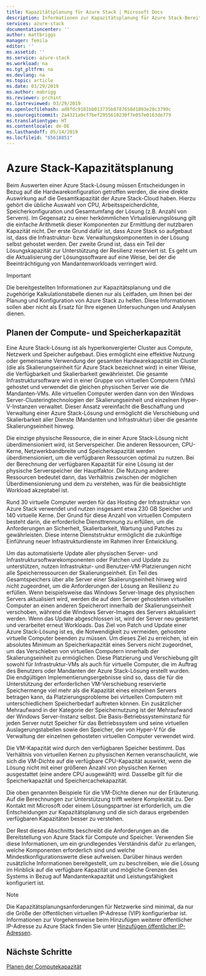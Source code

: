 ```yaml
---
title: Kapazitätsplanung für Azure Stack | Microsoft Docs
description: Informationen zur Kapazitätsplanung für Azure Stack-Bereitstellungen.
services: azure-stack
documentationcenter: ''
author: mattbriggs
manager: femila
editor: ''
ms.assetid: ''
ms.service: azure-stack
ms.workload: na
ms.tgt_pltfrm: na
ms.devlang: na
ms.topic: article
ms.date: 03/29/2019
ms.author: mabrigg
ms.reviewer: prchint
ms.lastreviewed: 03/29/2019
ms.openlocfilehash: ad8fdc9181bb013735b8787658d1893e28c3799c
ms.sourcegitcommit: 2a4321a9cf7bef2955610230f7e057e0163de779
ms.translationtype: HT
ms.contentlocale: de-DE
ms.lasthandoff: 05/14/2019
ms.locfileid: "65618851"
---
```

# <a name="azure-stack-capacity-planning"></a>Azure Stack-Kapazitätsplanung
Beim Auswerten einer Azure Stack-Lösung müssen Entscheidungen in Bezug auf die Hardwarekonfiguration getroffen werden, die eine direkte Auswirkung auf die Gesamtkapazität der Azure Stack-Cloud haben. Hierzu gehört die übliche Auswahl von CPU, Arbeitsspeicherdichte, Speicherkonfiguration und Gesamtumfang der Lösung (z.B. Anzahl von Servern). Im Gegensatz zu einer herkömmlichen Virtualisierungslösung gilt die einfache Arithmetik dieser Komponenten zur Ermittlung der nutzbaren Kapazität nicht. Der erste Grund dafür ist, dass Azure Stack so aufgebaut ist, dass die Infrastruktur- bzw. Verwaltungskomponenten in der Lösung selbst gehostet werden. Der zweite Grund ist, dass ein Teil der Lösungskapazität zur Unterstützung der Resilienz reserviert ist. Es geht um die Aktualisierung der Lösungssoftware auf eine Weise, bei der die Beeinträchtigung von Mandantenworkloads verringert wird.

> [!IMPORTANT]
> Die bereitgestellten Informationen zur Kapazitätsplanung und die zugehörige Kalkulationstabelle dienen nur als Leitfaden, um Ihnen bei der Planung und Konfiguration von Azure Stack zu helfen. Diese Informationen sollen aber nicht als Ersatz für Ihre eigenen Untersuchungen und Analysen dienen. 

## <a name="compute-and-storage-capacity-planning"></a>Planen der Compute- und Speicherkapazität
Eine Azure Stack-Lösung ist als hyperkonvergierter Cluster aus Compute, Netzwerk und Speicher aufgebaut. Dies ermöglicht eine effektive Nutzung oder gemeinsame Verwendung der gesamten Hardwarekapazität im Cluster (die als Skalierungseinheit für Azure Stack bezeichnet wird) in einer Weise, die Verfügbarkeit und Skalierbarkeit gewährleistet. Die gesamte Infrastruktursoftware wird in einer Gruppe von virtuellen Computern (VMs) gehostet und verwendet die gleichen physischen Server wie die Mandanten-VMs. Alle virtuellen Computer werden dann von den Windows Server-Clusteringtechnologien der Skalierungseinheit und einzelnen Hyper-V-Instanzen verwaltet. Dieser Ansatz vereinfacht die Beschaffung und Verwaltung einer Azure Stack-Lösung und ermöglicht die Verschiebung und Skalierbarkeit aller Dienste (Mandanten und Infrastruktur) über die gesamte Skalierungseinheit hinweg.

Die einzige physische Ressource, die in einer Azure Stack-Lösung nicht überdimensioniert wird, ist Serverspeicher. Die anderen Ressourcen, CPU-Kerne, Netzwerkbandbreite und Speicherkapazität werden überdimensioniert, um die verfügbaren Ressourcen optimal zu nutzen. Bei der Berechnung der verfügbaren Kapazität für eine Lösung ist der physische Serverspeicher der Hauptfaktor. Die Nutzung anderer Ressourcen bedeutet dann, das Verhältnis zwischen der möglichen Überdimensionierung und dem zu verstehen, was für die beabsichtigte Workload akzeptabel ist.

Rund 30 virtuelle Computer werden für das Hosting der Infrastruktur von Azure Stack verwendet und nutzen insgesamt etwa 230 GB Speicher und 140 virtuelle Kerne. Der Grund für diese Anzahl von virtuellen Computern besteht darin, die erforderliche Diensttrennung zu erfüllen, um die Anforderungen an Sicherheit, Skalierbarkeit, Wartung und Patches zu gewährleisten. Diese interne Dienststruktur ermöglicht die zukünftige Einführung neuer Infrastrukturdienste im Rahmen ihrer Entwicklung.

Um das automatisierte Update aller physischen Server- und Infrastruktursoftwarekomponenten oder Patchen und Update zu unterstützen, nutzen Infrastruktur- und Benutzer-VM-Platzierungen nicht alle Speicherressourcen der Skalierungseinheit. Ein Teil des Gesamtspeichers über alle Server einer Skalierungseinheit hinweg wird nicht zugeordnet, um die Anforderungen der Lösung an Resilienz zu erfüllen. Wenn beispielsweise das Windows Server-Image des physischen Servers aktualisiert wird, werden die auf dem Server gehosteten virtuellen Computer an einen anderen Speicherort innerhalb der Skalierungseinheit verschoben, während die Windows Server-Images des Servers aktualisiert werden. Wenn das Update abgeschlossen ist, wird der Server neu gestartet und verarbeitet erneut Workloads. Das Ziel von Patch und Update einer Azure Stack-Lösung ist es, die Notwendigkeit zu vermeiden, gehostete virtuelle Computer beenden zu müssen. Um dieses Ziel zu erreichen, ist ein absolutes Minimum an Speicherkapazität eines Servers nicht zugeordnet, um das Verschieben von virtuellen Computern innerhalb der Skalierungseinheit zu ermöglichen. Diese Platzierung und Verschiebung gilt sowohl für Infrastruktur-VMs als auch für virtuelle Computer, die im Auftrag des Benutzers oder Mandanten der Azure Stack-Lösung erstellt wurden. Die endgültigen Implementierungsergebnisse sind so, dass die für die Unterstützung der erforderlichen VM-Verschiebung reservierte Speichermenge viel mehr als die Kapazität eines einzelnen Servers betragen kann, da Platzierungsprobleme bei virtuellen Computern mit unterschiedlichem Speicherbedarf auftreten können. Ein zusätzlicher Mehraufwand in der Kategorie der Speichernutzung ist der Mehraufwand der Windows Server-Instanz selbst. Die Basis-Betriebssysteminstanz für jeden Server nutzt Speicher für das Betriebssystem und seine virtuellen Auslagerungstabellen sowie den Speicher, der von Hyper-V für die Verwaltung der einzelnen gehosteten virtuellen Computer verwendet wird.

Die VM-Kapazität wird durch den verfügbaren Speicher bestimmt. Das Verhältnis von virtuellen Kernen zu physischen Kernen veranschaulicht, wie sich die VM-Dichte auf die verfügbare CPU-Kapazität auswirkt, wenn die Lösung nicht mit einer größeren Anzahl von physischen Kernen ausgestattet (eine andere CPU ausgewählt) wird. Dasselbe gilt für die Speicherkapazität und Speichercachekapazität.

Die oben genannten Beispiele für die VM-Dichte dienen nur der Erläuterung. Auf die Berechnungen zur Unterstützung trifft weitere Komplexität zu. Der Kontakt mit Microsoft oder einem Lösungspartner ist erforderlich, um die Entscheidungen zur Kapazitätsplanung und die sich daraus ergebenden verfügbaren Kapazitäten besser zu verstehen.

Der Rest dieses Abschnitts beschreibt die Anforderungen an die Bereitstellung von Azure Stack für Compute und Speicher. Verwenden Sie diese Informationen, um ein grundlegendes Verständnis dafür zu erlangen, welche Komponenten erforderlich sind und welche Mindestkonfigurationswerte diese aufweisen. Darüber hinaus werden zusätzliche Informationen bereitgestellt, um zu beschreiben, wie die Lösung im Hinblick auf die verfügbare Kapazität und mögliche Grenzen des Systems in Bezug auf Mandantenkapazität und Leistungsfähigkeit konfiguriert ist.

> [!NOTE]
> Die Kapazitätsplanungsanforderungen für Netzwerke sind minimal, da nur die Größe der öffentlichen virtuellen IP-Adresse (VIP) konfigurierbar ist. Informationen zur Vorgehensweise beim Hinzufügen weiterer öffentlicher IP-Adresse zu Azure Stack finden Sie unter [Hinzufügen öffentlicher IP-Adressen](azure-stack-add-ips.md).


## <a name="next-steps"></a>Nächste Schritte
[Planen der Computekapazität](capacity-planning-compute.md)
